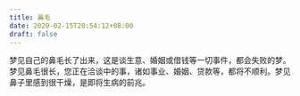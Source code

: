 ```yaml
---
title: 鼻毛
date: 2020-02-15T20:54:12+08:00
draft: false
---
```


梦见自己的鼻毛长了出来，这是谈生意、婚姻或借钱等一切事件，都会失败的梦。梦见鼻毛很长，您正在洽谈中的事，诸如事业、婚姻、贷款等，都将不顺利。梦见鼻子里感到很干燥，是即将生病的前兆。